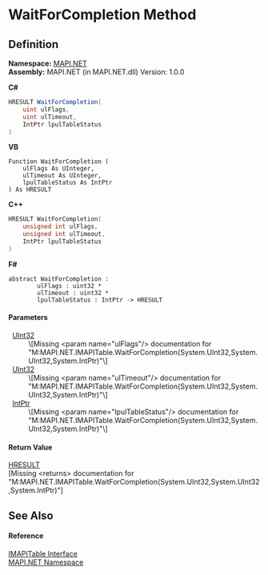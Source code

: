 # WaitForCompletion Method




## Definition
**Namespace:** <a href="5bef4637-66f8-16d4-e5f4-4d0da57a1538.md">MAPI.NET</a>  
**Assembly:** MAPI.NET (in MAPI.NET.dll) Version: 1.0.0

**C#**
``` C#
HRESULT WaitForCompletion(
	uint ulFlags,
	uint ulTimeout,
	IntPtr lpulTableStatus
)
```
**VB**
``` VB
Function WaitForCompletion ( 
	ulFlags As UInteger,
	ulTimeout As UInteger,
	lpulTableStatus As IntPtr
) As HRESULT
```
**C++**
``` C++
HRESULT WaitForCompletion(
	unsigned int ulFlags, 
	unsigned int ulTimeout, 
	IntPtr lpulTableStatus
)
```
**F#**
``` F#
abstract WaitForCompletion : 
        ulFlags : uint32 * 
        ulTimeout : uint32 * 
        lpulTableStatus : IntPtr -> HRESULT 
```



#### Parameters
<dl><dt>  <a href="https://learn.microsoft.com/dotnet/api/system.uint32" target="_blank" rel="noopener noreferrer">UInt32</a></dt><dd>\[Missing &lt;param name="ulFlags"/&gt; documentation for "M:MAPI.NET.IMAPITable.WaitForCompletion(System.UInt32,System.UInt32,System.IntPtr)"\]</dd><dt>  <a href="https://learn.microsoft.com/dotnet/api/system.uint32" target="_blank" rel="noopener noreferrer">UInt32</a></dt><dd>\[Missing &lt;param name="ulTimeout"/&gt; documentation for "M:MAPI.NET.IMAPITable.WaitForCompletion(System.UInt32,System.UInt32,System.IntPtr)"\]</dd><dt>  <a href="https://learn.microsoft.com/dotnet/api/system.intptr" target="_blank" rel="noopener noreferrer">IntPtr</a></dt><dd>\[Missing &lt;param name="lpulTableStatus"/&gt; documentation for "M:MAPI.NET.IMAPITable.WaitForCompletion(System.UInt32,System.UInt32,System.IntPtr)"\]</dd></dl>

#### Return Value
<a href="50596607-a328-ef10-6ea9-0448fbb7d197.md">HRESULT</a>  
\[Missing &lt;returns&gt; documentation for "M:MAPI.NET.IMAPITable.WaitForCompletion(System.UInt32,System.UInt32,System.IntPtr)"\]

## See Also


#### Reference
<a href="06a9b727-f5d6-e992-c936-a2712197dcee.md">IMAPITable Interface</a>  
<a href="5bef4637-66f8-16d4-e5f4-4d0da57a1538.md">MAPI.NET Namespace</a>  
